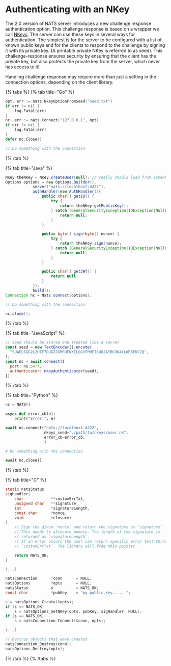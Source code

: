 # Authenticating with an NKey

The 2.0 version of NATS server introduces a new challenge response authentication option. This challenge response is based on a wrapper we call [NKeys](../../../../running-a-nats-service/configuration/securing_nats/auth_intro/nkey_auth.md). The server can use these keys in several ways for authentication. The simplest is for the server to be configured with a list of known public keys and for the clients to respond to the challenge by signing it with its private key. \(A printable private NKey is referred to as seed\). This challenge-response ensures security by ensuring that the client has the private key, but also protects the private key from the server, which never has access to it!

Handling challenge response may require more than just a setting in the connection options, depending on the client library.

{% tabs %}
{% tab title="Go" %}
```go
opt, err := nats.NkeyOptionFromSeed("seed.txt")
if err != nil {
    log.Fatal(err)
}
nc, err := nats.Connect("127.0.0.1", opt)
if err != nil {
    log.Fatal(err)
}
defer nc.Close()

// Do something with the connection
```
{% /tab %}

{% tab title="Java" %}
```java
NKey theNKey = NKey.createUser(null); // really should load from somewhere
Options options = new Options.Builder().
            server("nats://localhost:4222").
            authHandler(new AuthHandler(){
                public char[] getID() {
                    try {
                        return theNKey.getPublicKey();
                    } catch (GeneralSecurityException|IOException|NullPointerException ex) {
                        return null;
                    }
                }

                public byte[] sign(byte[] nonce) {
                    try {
                        return theNKey.sign(nonce);
                    } catch (GeneralSecurityException|IOException|NullPointerException ex) {
                        return null;
                    }
                }

                public char[] getJWT() {
                    return null;
                }
            }).
            build();
Connection nc = Nats.connect(options);

// Do something with the connection

nc.close();
```
{% /tab %}

{% tab title="JavaScript" %}
```javascript
// seed should be stored and treated like a secret
const seed = new TextEncoder().encode(
  "SUAEL6GG2L2HIF7DUGZJGMRUFKXELGGYFMHF76UO2AYBG3K4YLWR3FKC2Q",
);
const nc = await connect({
  port: ns.port,
  authenticator: nkeyAuthenticator(seed),
});
```
{% /tab %}

{% tab title="Python" %}
```python
nc = NATS()

async def error_cb(e):
    print("Error:", e)

await nc.connect("nats://localhost:4222",
                 nkeys_seed="./path/to/nkeys/user.nk",
                 error_cb=error_cb,
                 )

# Do something with the connection

await nc.close()
```
{% /tab %}

{% tab title="C" %}
```c
static natsStatus
sigHandler(
    char            **customErrTxt,
    unsigned char   **signature,
    int             *signatureLength,
    const char      *nonce,
    void            *closure)
{
    // Sign the given `nonce` and return the signature as `signature`.
    // This needs to allocate memory. The length of the signature is
    // returned as `signatureLength`.
    // If an error occurs the user can return specific error text through
    // `customErrTxt`. The library will free this pointer.

    return NATS_OK;
}

(...)

natsConnection      *conn      = NULL;
natsOptions         *opts      = NULL;
natsStatus          s          = NATS_OK;
const char          *pubKey    = "my public key......";

s = natsOptions_Create(&opts);
if (s == NATS_OK)
    s = natsOptions_SetNKey(opts, pubKey, sigHandler, NULL);
if (s == NATS_OK)
    s = natsConnection_Connect(&conn, opts);

(...)

// Destroy objects that were created
natsConnection_Destroy(conn);
natsOptions_Destroy(opts);
```
{% /tab %}
{% /tabs %}

